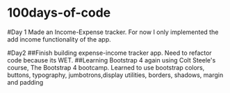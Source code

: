 # 100days-of-code

#Day 1
Made an Income-Expense tracker. For now I only implemented the add income functionality of the app.

#Day2
##Finish building expense-income tracker app. Need to refactor code because its WET.
##Learning Bootstrap 4 again using Colt Steele's course, The Bootstrap 4 bootcamp. Learned to use bootstrap colors, buttons, typography, jumbotrons,display utilities, borders, shadows, margin and padding
